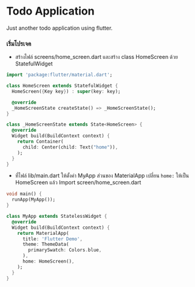 # Todo Application

Just another todo application using flutter.


### เริ่มโปรเจค

- สร้างไฟล์ screens/home_screen.dart และสร้าง class HomeScreen ด้วย StatefulWidget

```dart
import 'package:flutter/material.dart';

class HomeScreen extends StatefulWidget {
  HomeScreen({Key key}) : super(key: key);

  @override
  _HomeScreenState createState() => _HomeScreenState();
}

class _HomeScreenState extends State<HomeScreen> {
  @override
  Widget build(BuildContext context) {
    return Container(
      child: Center(child: Text("home")),
    );
  }
}

```

- ที่ไฟล์ lib/main.dart ให้ตั้งค่า MyApp ส่วนของ MaterialApp เปลี่ยน ```home:``` ให้เป็น  HomeScreen แล้ว Import screen/home_screen.dart

```dart
void main() {
  runApp(MyApp());
}

class MyApp extends StatelessWidget {
  @override
  Widget build(BuildContext context) {
    return MaterialApp(
      title: 'Flutter Demo',
      theme: ThemeData(
        primarySwatch: Colors.blue,
      ),
      home: HomeScreen(),
    );
  }
}
```
